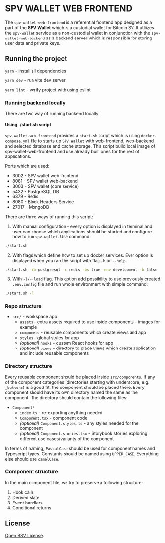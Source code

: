 # SPV WALLET WEB FRONTEND

The `spv-wallet-web-frontend` is a referential frontend app designed as a part of the **SPV Wallet** which is a custodial wallet for Bitcoin SV.
It utliizes the `spv-wallet` service as a non-custodial wallet in conjunction with the `spv-wallet-web-backend` as a backend server which is responsible for storing user data and private keys.

## Running the project

`yarn` - install all dependencies

`yarn dev` - run vite dev server

`yarn lint` - verify project with using eslint

### Running backend locally

There are two way of running backend locally:

#### Using ./start.sh script

`spv-wallet-web-frontend` provides a `start.sh` script
which is using `docker-compose.yml` file to starts up `SPV Wallet` with web-frontend, web-backend and selected database and cache storage.
This script build local image of spv-wallet-web-frontend and use
already built ones for the rest of applications.

Ports which are used:

- 3002 - SPV wallet web-frontend
- 8081 - SPV wallet web-backend
- 3003 - SPV wallet (core service)
- 5432 - PostgreSQL DB
- 6379 - Redis
- 8080 - Block Headers Service
- 27017 - MongoDB

There are three ways of running this script:

1. With manual configuration - every option is displayed in terminal and user can choose
   which applications should be started and configure how to run `spv-wallet`. Use command:

```bash
./start.sh
```

2. With flags which define how to set up docker services. Ever option is displayed when
   you ran the script with flag `-h` or `--help`.

```bash
./start.sh -db postgresql -c redis -bs true -env development -b false
```

3. With `-l/--load` flag. This option add possibility to use previously created `.env.config` file and run whole environment with simple command:

```bash
./start.sh -l
```

### Repo structure

- `src/` - workspace app
  - `assets` - extra assets required to use inside components - images for example
  - `componets` - reusable components which create views and app
  - `styles` - global styles for app
  - _(optional)_ `hooks` - custom React hooks for app
  - _(optional)_ `views` - directory to place views which create application and include reusable components

### Directory structure

Every reusable component should be placed inside `src/components`. If any of the component categories
(directories starting with underscore, e.g. `_buttons`) is a good fit, the component should be placed there. Every
component should have its own directory named the same as the component. The directory should contain the following
files:

- `Component/`
  - `index.ts` - re-exporting anything needed
  - `Component.tsx` - component code
  - _(optional)_ `Component.styles.ts` - any styles needed for the component
  - _(optional)_ `Component.stories.tsx` - Storybook stories exploring different use cases/variants of the component

In terms of naming, `PascalCase` should be used for component names and Typescript types. Constants should be named
using `UPPER_CASE`. Everything else should use `camelCase`.

### Component structure

In the main component file, we try to preserve a following structure:

1. Hook calls
2. Derived state
3. Event handlers
4. Conditional returns

## License

[Open BSV License](https://github.com/bitcoin-sv/bitcoin-sv/blob/master/LICENSE).
